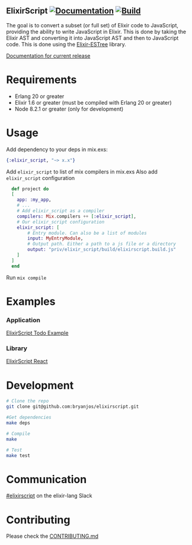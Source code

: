 ## ElixirScript [![Documentation](https://img.shields.io/badge/docs-hexpm-blue.svg)](http://hexdocs.pm/elixir_script/) [![Build](https://travis-ci.org/elixirscript/elixirscript.svg?branch=master)](https://travis-ci.org/elixirscript/elixirscript)

The goal is to convert a subset (or full set) of Elixir code to JavaScript, providing the ability to write JavaScript in Elixir. This is done by taking the Elixir AST and converting it into JavaScript AST and then to JavaScript code. This is done using the [Elixir-ESTree](https://github.com/elixirscript/elixir-estree) library.

[Documentation for current release](http://hexdocs.pm/elixir_script/)

# Requirements

* Erlang 20 or greater
* Elixir 1.6 or greater (must be compiled with Erlang 20 or greater)
* Node 8.2.1 or greater (only for development)

# Usage

Add dependency to your deps in mix.exs:

```elixir
{:elixir_script, "~> x.x"}
```

Add `elixir_script` to list of mix compilers in mix.exs
Also add `elixir_script` configuration

```elixir
  def project do
  [
    app: :my_app,
    # ...
    # Add elixir_script as a compiler
    compilers: Mix.compilers ++ [:elixir_script],
    # Our elixir_script configuration
    elixir_script: [
        # Entry module. Can also be a list of modules
        input: MyEntryModule,
        # Output path. Either a path to a js file or a directory
        output: "priv/elixir_script/build/elixirscript.build.js"
    ]
  ]
  end
```

Run `mix compile`

# Examples

### Application

[ElixirScript Todo Example](https://github.com/elixirscript/todo-elixirscript)

### Library

[ElixirScript React](https://github.com/elixirscript/elixirscript_react)

# Development

```bash
# Clone the repo
git clone git@github.com:bryanjos/elixirscript.git

#Get dependencies
make deps

# Compile
make

# Test
make test
```

# Communication

[#elixirscript](https://elixir-lang.slack.com/messages/elixirscript/) on the elixir-lang Slack

# Contributing

Please check the [CONTRIBUTING.md](CONTRIBUTING.md)
